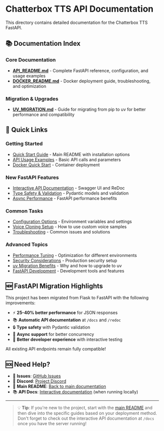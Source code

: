 # Chatterbox TTS API Documentation

This directory contains detailed documentation for the Chatterbox TTS FastAPI.

## 📚 Documentation Index

### Core Documentation

- **[API_README.md](API_README.md)** - Complete FastAPI reference, configuration, and usage examples
- **[DOCKER_README.md](DOCKER_README.md)** - Docker deployment guide, troubleshooting, and optimization

### Migration & Upgrades

- **[UV_MIGRATION.md](UV_MIGRATION.md)** - Guide for migrating from pip to uv for better performance and compatibility

## 🚀 Quick Links

### Getting Started

- [Quick Start Guide](../README.md#quick-start) - Main README with installation options
- [API Usage Examples](API_README.md#api-endpoints) - Basic API calls and parameters
- [Docker Quick Start](DOCKER_README.md#quick-start) - Container deployment

### New FastAPI Features

- [Interactive API Documentation](API_README.md#api-documentation) - Swagger UI and ReDoc
- [Type Safety & Validation](API_README.md#error-handling) - Pydantic models and validation
- [Async Performance](API_README.md#performance-notes) - FastAPI performance benefits

### Common Tasks

- [Configuration Options](API_README.md#configuration) - Environment variables and settings
- [Voice Cloning Setup](../README.md#voice-cloning) - How to use custom voice samples
- [Troubleshooting](../README.md#troubleshooting) - Common issues and solutions

### Advanced Topics

- [Performance Tuning](DOCKER_README.md#performance-tuning) - Optimization for different environments
- [Security Considerations](DOCKER_README.md#security-considerations) - Production security setup
- [uv Migration Benefits](UV_MIGRATION.md#why-migrate-to-uv) - Why and how to upgrade to uv
- [FastAPI Development](API_README.md#development-features) - Development tools and features

## 🆕 FastAPI Migration Highlights

This project has been migrated from Flask to FastAPI with the following improvements:

- ⚡ **25-40% better performance** for JSON responses
- 📚 **Automatic API documentation** at `/docs` and `/redoc`
- 🔒 **Type safety** with Pydantic validation
- 🚀 **Async support** for better concurrency
- 🔧 **Better developer experience** with interactive testing

All existing API endpoints remain fully compatible!

## 🆘 Need Help?

- 🐛 **Issues**: [GitHub Issues](https://github.com/travisvn/chatterbox-tts-api/issues)
- 💬 **Discord**: [Project Discord](https://readaloudai.com/discord)
- 📖 **Main README**: [Back to main documentation](../README.md)
- 📚 **API Docs**: [Interactive documentation](http://localhost:5123/docs) (when running locally)

---

> 💡 **Tip**: If you're new to the project, start with the [main README](../README.md) and then dive into the specific guides based on your deployment method. Don't forget to check out the interactive API documentation at `/docs` once you have the server running!
